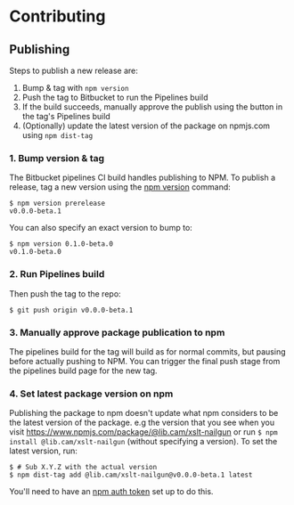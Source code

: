# Contributing

## Publishing

Steps to publish a new release are:

1. Bump & tag with `npm version`
2. Push the tag to Bitbucket to run the Pipelines build
3. If the build succeeds, manually approve the publish using the button in the tag's Pipelines build
4. (Optionally) update the latest version of the package on npmjs.com using `npm dist-tag`


### 1. Bump version & tag

The Bitbucket pipelines CI build handles publishing to NPM. To publish a release, tag a new version using the [npm version][npm-version] command:

[npm-version]: https://docs.npmjs.com/cli/version

```commandline
$ npm version prerelease
v0.0.0-beta.1
```

You can also specify an exact version to bump to:

```commandline
$ npm version 0.1.0-beta.0
v0.1.0-beta.0
```

### 2. Run Pipelines build

Then push the tag to the repo:

```commandline
$ git push origin v0.0.0-beta.1
```

### 3. Manually approve package publication to npm

The pipelines build for the tag will build as for normal commits, but pausing before actually pushing to NPM. You can trigger the final push stage from the pipelines build page for the new tag.

### 4. Set latest package version on npm

Publishing the package to npm doesn't update what npm considers to be the latest version of the package. e.g the version that you see when you visit https://www.npmjs.com/package/@lib.cam/xslt-nailgun or run `$ npm install @lib.cam/xslt-nailgun` (without specifying a version). To set the latest version, run:

```commandline
$ # Sub X.Y.Z with the actual version
$ npm dist-tag add @lib.cam/xslt-nailgun@v0.0.0-beta.1 latest
```

You'll need to have an [npm auth token](https://docs.npmjs.com/using-private-packages-in-a-ci-cd-workflow) set up to do this.
